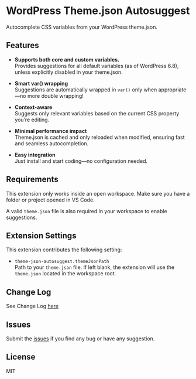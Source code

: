 # WordPress Theme.json Autosuggest

Autocomplete CSS variables from your WordPress theme.json.

## Features

-   <B>Supports both core and custom variables.</b><br>
    Provides suggestions for all default variables (as of WordPress 6.8), unless explicitly disabled in your theme.json.

-   <b>Smart var() wrapping</b><br>
    Suggestions are automatically wrapped in `var()` only when appropriate—no more double wrapping!

-   <b>Context-aware</b><br>
    Suggests only relevant variables based on the current CSS property you’re editing.

-   <b>Minimal performance impact</b><br>
    Theme.json is cached and only reloaded when modified, ensuring fast and seamless autocompletion.

-   <b>Easy integration</b><br>
    Just install and start coding—no configuration needed.

## Requirements

This extension only works inside an open workspace. Make sure you have a folder or project opened in VS Code.

A valid `theme.json` file is also required in your workspace to enable suggestions.

## Extension Settings

This extension contributes the following setting:

-   `theme-json-autosuggest.themeJsonPath`  
    Path to your `theme.json` file. If left blank, the extension will use the `theme.json` located in the workspace root.

## Change Log

See Change Log [here](CHANGELOG.md)

## Issues

Submit the [issues](https://github.com/rasande/vscode-theme-json-autosuggest/issues) if you find any bug or have any suggestion.

## License

MIT
